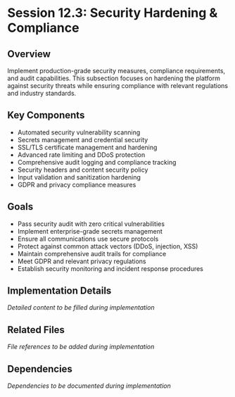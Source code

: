 # Session 12.3: Security Hardening & Compliance

## Overview
Implement production-grade security measures, compliance requirements, and audit capabilities. This subsection focuses on hardening the platform against security threats while ensuring compliance with relevant regulations and industry standards.

## Key Components
- Automated security vulnerability scanning
- Secrets management and credential security
- SSL/TLS certificate management and hardening  
- Advanced rate limiting and DDoS protection
- Comprehensive audit logging and compliance tracking
- Security headers and content security policy
- Input validation and sanitization hardening
- GDPR and privacy compliance measures

## Goals
- Pass security audit with zero critical vulnerabilities
- Implement enterprise-grade secrets management
- Ensure all communications use secure protocols
- Protect against common attack vectors (DDoS, injection, XSS)
- Maintain comprehensive audit trails for compliance
- Meet GDPR and relevant privacy regulations
- Establish security monitoring and incident response procedures

## Implementation Details
*Detailed content to be filled during implementation*

## Related Files
*File references to be added during implementation*

## Dependencies
*Dependencies to be documented during implementation*